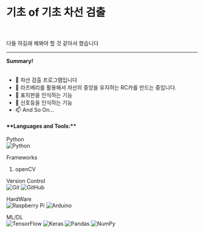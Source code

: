 <h1>기초 of 기초 차선 검출</h1>

<br />
<br />
다들 하길래 해봐야 할 것 같아서 했습니다
<br />

<hr />

**Summary!**<br /><br />
- 👨 차선 검출 프로그램입니다<br />
- 🌱 라즈베리를 활용해서 차선의 중앙을 유지하는 RC카를 만드는 중입니다.<br />
- 🤔 표지판을 인식하는 기능 <br />
- 💼 신호등을 인식하는 기능 <br />
- 📫 And So On...<br />

<h4>**Languages and Tools:**  </h4>


Python <br />
<img alt="Python" src="https://img.shields.io/badge/python%20-%2314354C.svg?&style=for-the-badge&logo=python&logoColor=white"/><br />

Frameworks<br />
1. openCV

Version Control<br />
<img alt="Git" src="https://img.shields.io/badge/git%20-%23F05033.svg?&style=for-the-badge&logo=git&logoColor=white"/> 
<img alt="GitHub" src="https://img.shields.io/badge/github%20-%23121011.svg?&style=for-the-badge&logo=github&logoColor=white"/>  <br/>

HardWare <br />
<img alt="Raspberry Pi" src="https://img.shields.io/badge/-Raspberry%20Pi-C51A4A?style=for-the-badge&logo=Raspberry-Pi"/>
<img alt="Arduino" src="https://img.shields.io/badge/-Arduino-00979D?style=for-the-badge&logo=Arduino&logoColor=white"/> <br />

ML/DL<br />
<img alt="TensorFlow" src="https://img.shields.io/badge/TensorFlow%20-%23FF6F00.svg?&style=for-the-badge&logo=TensorFlow&logoColor=white" />
<img alt="Keras" src="https://img.shields.io/badge/Keras%20-%23D00000.svg?&style=for-the-badge&logo=Keras&logoColor=white"/>
<img alt="Pandas" src="https://img.shields.io/badge/pandas%20-%23150458.svg?&style=for-the-badge&logo=pandas&logoColor=white" />
<img alt="NumPy" src="https://img.shields.io/badge/numpy%20-%23013243.svg?&style=for-the-badge&logo=numpy&logoColor=white" /> <br/>




